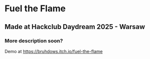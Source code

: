 # Fuel the Flame
## Made at Hackclub Daydream 2025 - Warsaw
### More description soon?
Demo at https://bruhdows.itch.io/fuel-the-flame
